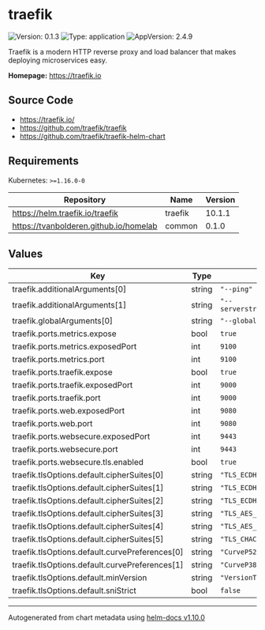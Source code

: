 # traefik

![Version: 0.1.3](https://img.shields.io/badge/Version-0.1.3-informational?style=flat-square) ![Type: application](https://img.shields.io/badge/Type-application-informational?style=flat-square) ![AppVersion: 2.4.9](https://img.shields.io/badge/AppVersion-2.4.9-informational?style=flat-square)

Traefik is a modern HTTP reverse proxy and load balancer that makes deploying microservices easy.

**Homepage:** <https://traefik.io>

## Source Code

* <https://traefik.io/>
* <https://github.com/traefik/traefik>
* <https://github.com/traefik/traefik-helm-chart>

## Requirements

Kubernetes: `>=1.16.0-0`

| Repository | Name | Version |
|------------|------|---------|
| https://helm.traefik.io/traefik | traefik | 10.1.1 |
| https://tvanbolderen.github.io/homelab | common | 0.1.0 |

## Values

| Key | Type | Default | Description |
|-----|------|---------|-------------|
| traefik.additionalArguments[0] | string | `"--ping"` |  |
| traefik.additionalArguments[1] | string | `"--serverstransport.insecureskipverify=true"` |  |
| traefik.globalArguments[0] | string | `"--global.checknewversion"` |  |
| traefik.ports.metrics.expose | bool | `true` |  |
| traefik.ports.metrics.exposedPort | int | `9100` |  |
| traefik.ports.metrics.port | int | `9100` |  |
| traefik.ports.traefik.expose | bool | `true` |  |
| traefik.ports.traefik.exposedPort | int | `9000` |  |
| traefik.ports.traefik.port | int | `9000` |  |
| traefik.ports.web.exposedPort | int | `9080` |  |
| traefik.ports.web.port | int | `9080` |  |
| traefik.ports.websecure.exposedPort | int | `9443` |  |
| traefik.ports.websecure.port | int | `9443` |  |
| traefik.ports.websecure.tls.enabled | bool | `true` |  |
| traefik.tlsOptions.default.cipherSuites[0] | string | `"TLS_ECDHE_RSA_WITH_AES_128_GCM_SHA256"` |  |
| traefik.tlsOptions.default.cipherSuites[1] | string | `"TLS_ECDHE_RSA_WITH_AES_256_GCM_SHA384"` |  |
| traefik.tlsOptions.default.cipherSuites[2] | string | `"TLS_ECDHE_RSA_WITH_CHACHA20_POLY1305"` |  |
| traefik.tlsOptions.default.cipherSuites[3] | string | `"TLS_AES_128_GCM_SHA256"` |  |
| traefik.tlsOptions.default.cipherSuites[4] | string | `"TLS_AES_256_GCM_SHA384"` |  |
| traefik.tlsOptions.default.cipherSuites[5] | string | `"TLS_CHACHA20_POLY1305_SHA256"` |  |
| traefik.tlsOptions.default.curvePreferences[0] | string | `"CurveP521"` |  |
| traefik.tlsOptions.default.curvePreferences[1] | string | `"CurveP384"` |  |
| traefik.tlsOptions.default.minVersion | string | `"VersionTLS12"` |  |
| traefik.tlsOptions.default.sniStrict | bool | `false` |  |

----------------------------------------------
Autogenerated from chart metadata using [helm-docs v1.10.0](https://github.com/norwoodj/helm-docs/releases/v1.10.0)
